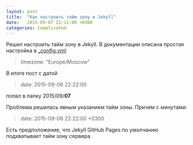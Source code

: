 ```yaml
---
layout: post
title:  "Как настроить тайм зону в Jekyll"
date:   2015-09-07 22:11:00 +0300
categories: Complicated
---
```


Решил настроить тайм зону в Jekyll. В документации описана простая настройка в [_config.yml](http://jekyllrb.com/docs/configuration/):

> timezone: "Europe/Moscow"

В итоге пост с датой

> date:   2015-09-06 22:22:00

попал в папку 2015/09/**07**

Проблема решилась явным указанием тайм зоны. Причем с минутами:

> date:   2015-09-06 22:22:00 +0300

Есть предположение, что Jekyll GitHub Pages по умолчанию подхватывает тайм зону сервера.